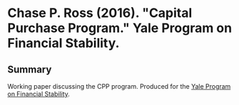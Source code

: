 Chase P. Ross (2016). "Capital Purchase Program." Yale Program on Financial Stability.
===========================================================================================

Summary
-------

Working paper discussing the CPP program. Produced for the [Yale Program on Financial Stability](http://som.yale.edu/faculty-research/centers-initiatives/program-financial-stability).
